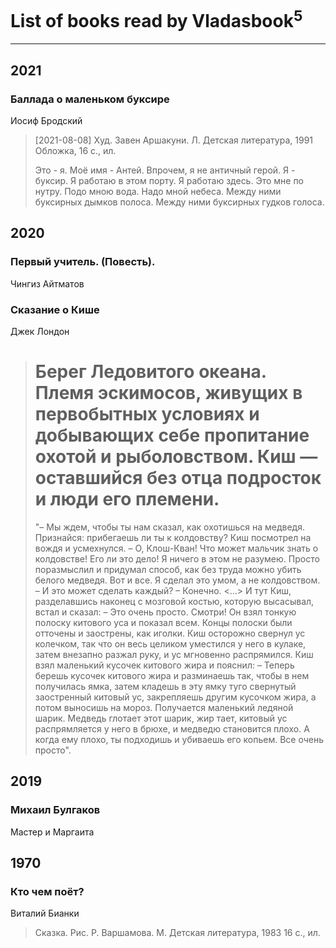 # List of books read by Vladasbook<sup>5</sup>
---

## 2021

### Баллада о маленьком буксире
Иосиф Бродский
> [2021-08-08] Худ. Завен Аршакуни.
> Л. Детская литература, 1991
> Обложка,
> 16 с., ил.
> 
> Это - я.
> Моё имя - Антей.
> Впрочем,
> я не античный герой.
> Я - буксир.
> Я работаю в этом порту.
> Я работаю здесь.
> Это мне по нутру.
> Подо мною вода.
> Надо мной небеса.
> Между ними
> буксирных дымков полоса.
> Между ними
> буксирных гудков голоса.



## 2020

### Первый учитель. (Повесть).
Чингиз Айтматов


### Сказание о Кише
Джек Лондон
> Берег Ледовитого океана. Племя эскимосов, живущих в первобытных условиях и добывающих себе пропитание охотой и рыболовством. Киш — оставшийся без отца подросток и люди его племени. 
> ======================================================
> "– Мы ждем, чтобы ты нам сказал, как охотишься на медведя. Признайся: прибегаешь ли ты к колдовству?
> Киш посмотрел на вождя и усмехнулся.
> – О, Клош-Кван! Что может мальчик знать о колдовстве! Его ли это дело! Я ничего в этом не разумею. Просто поразмыслил и придумал способ, как без труда можно убить белого медведя. Вот и все. Я сделал это умом, а не колдовством.
> – И это может сделать каждый?
> – Конечно.
> <…>
> И тут Киш, разделавшись наконец с мозговой костью, которую высасывал, встал и сказал:
> – Это очень просто. Смотри!
> Он взял тонкую полоску китового уса и показал всем. Концы полоски были отточены и заострены, как иголки. Киш осторожно свернул ус колечком, так что он весь целиком уместился у него в кулаке, затем внезапно разжал руку, и ус мгновенно распрямился.
> Киш взял маленький кусочек китового жира и пояснил:
> – Теперь берешь кусочек китового жира и разминаешь так, чтобы в нем получилась ямка, затем кладешь в эту ямку туго свернутый заостренный китовый ус, закрепляешь другим кусочком жира, а потом выносишь на мороз. Получается маленький ледяной шарик. Медведь глотает этот шарик, жир тает, китовый ус распрямляется у него в брюхе, и медведю становится плохо. А когда ему плохо, ты подходишь и убиваешь его копьем.
> Все очень просто".



## 2019

### Михаил Булгаков
Мастер и Маргаита



## 1970

### Кто чем поёт?
Виталий Бианки
> Сказка.
> Рис. Р. Варшамова.
> М. Детская литература, 1983
> 16 с., ил.



